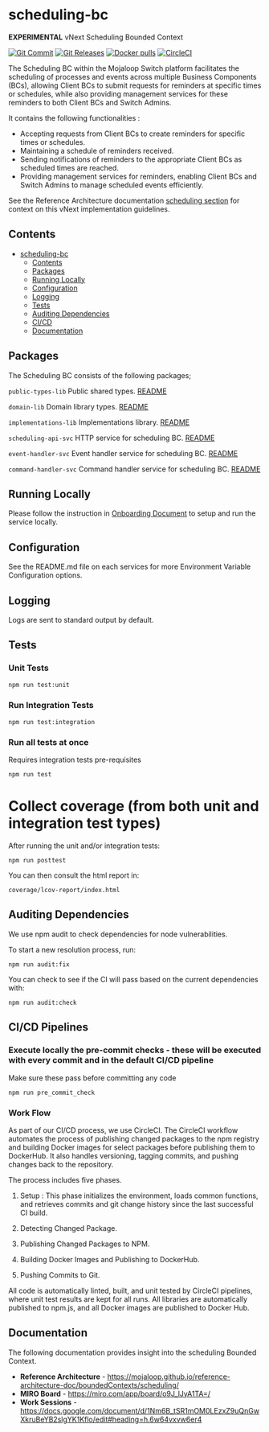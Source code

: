 # scheduling-bc
**EXPERIMENTAL** vNext Scheduling Bounded Context

[![Git Commit](https://img.shields.io/github/last-commit/mojaloop/scheduling-bc.svg?style=flat)](https://github.com/mojaloop/scheduling-bc/commits/master)
[![Git Releases](https://img.shields.io/github/release/mojaloop/scheduling-bc.svg?style=flat)](https://github.com/mojaloop/scheduling-bc/releases)
[![Docker pulls](https://img.shields.io/docker/pulls/mojaloop/scheduling-bc.svg?style=flat)](https://hub.docker.com/r/mojaloop/scheduling-bc)
[![CircleCI](https://circleci.com/gh/mojaloop/scheduling-bc.svg?style=svg)](https://circleci.com/gh/mojaloop/scheduling-bc)

The Scheduling BC within the Mojaloop Switch platform facilitates the scheduling of processes and events across multiple Business Components (BCs), allowing Client BCs to submit requests for reminders at specific times or schedules, while also providing management services for these reminders to both Client BCs and Switch Admins.

It contains the following functionalities : 
- Accepting requests from Client BCs to create reminders for specific times or schedules.
- Maintaining a schedule of reminders received.
- Sending notifications of reminders to the appropriate Client BCs as scheduled times are reached.
- Providing management services for reminders, enabling Client BCs and Switch Admins to manage scheduled events efficiently.

See the Reference Architecture documentation [scheduling section](https://mojaloop.github.io/reference-architecture-doc/boundedContexts/scheduling/) for context on this vNext implementation guidelines. 

## Contents
- [scheduling-bc](#scheduling-bc)
  - [Contents](#contents)
  - [Packages](#packages)
  - [Running Locally](#running-locally)
  - [Configuration](#configuration)
  - [Logging](#logging)
  - [Tests](#tests)
  - [Auditing Dependencies](#auditing-dependencies)
  - [CI/CD](#cicd-pipelines)
  - [Documentation](#documentation)

## Packages
The Scheduling BC consists of the following packages;

`public-types-lib`
Public shared types.
[README](./packages/public-types-lib/README.md)

`domain-lib`
Domain library types.
[README](./packages/domain-lib/README.md)

`implementations-lib`
Implementations library.
[README](./packages/implementations-lib/README.md)

`scheduling-api-svc`
HTTP service for scheduling BC.
[README](packages/scheduling-api-svc/README.md)

`event-handler-svc`
Event handler service for scheduling BC.
[README](packages/event-handler-svc/README.md)

`command-handler-svc`
Command handler service for scheduling BC.
[README](packages/command-handler-svc/README.md)

## Running Locally

Please follow the instruction in [Onboarding Document](Onboarding.md) to setup and run the service locally.

## Configuration

See the README.md file on each services for more Environment Variable Configuration options.

## Logging

Logs are sent to standard output by default.

## Tests

### Unit Tests

```bash
npm run test:unit
```

### Run Integration Tests

```shell
npm run test:integration
```

### Run all tests at once
Requires integration tests pre-requisites
```shell
npm run test
```

# Collect coverage (from both unit and integration test types)

After running the unit and/or integration tests: 

```shell
npm run posttest
```

You can then consult the html report in:

```shell
coverage/lcov-report/index.html
```

## Auditing Dependencies
We use npm audit to check dependencies for node vulnerabilities. 

To start a new resolution process, run:
```
npm run audit:fix
``` 

You can check to see if the CI will pass based on the current dependencies with:

```
npm run audit:check
```

## CI/CD Pipelines

### Execute locally the pre-commit checks - these will be executed with every commit and in the default CI/CD pipeline 

Make sure these pass before committing any code
```
npm run pre_commit_check
```

### Work Flow 

 As part of our CI/CD process, we use CircleCI. The CircleCI workflow automates the process of publishing changed packages to the npm registry and building Docker images for select packages before publishing them to DockerHub. It also handles versioning, tagging commits, and pushing changes back to the repository.

The process includes five phases. 
1. Setup : This phase initializes the environment, loads common functions, and retrieves commits and git change history since the last successful CI build.

2. Detecting Changed Package.

3. Publishing Changed Packages to NPM.

4. Building Docker Images and Publishing to DockerHub.

5. Pushing Commits to Git.

 All code is automatically linted, built, and unit tested by CircleCI pipelines, where unit test results are kept for all runs. All libraries are automatically published to npm.js, and all Docker images are published to Docker Hub.

 ## Documentation
The following documentation provides insight into the scheduling Bounded Context.

- **Reference Architecture** - https://mojaloop.github.io/reference-architecture-doc/boundedContexts/scheduling/
- **MIRO Board** - https://miro.com/app/board/o9J_lJyA1TA=/
- **Work Sessions** - https://docs.google.com/document/d/1Nm6B_tSR1mOM0LEzxZ9uQnGwXkruBeYB2slgYK1Kflo/edit#heading=h.6w64vxvw6er4
